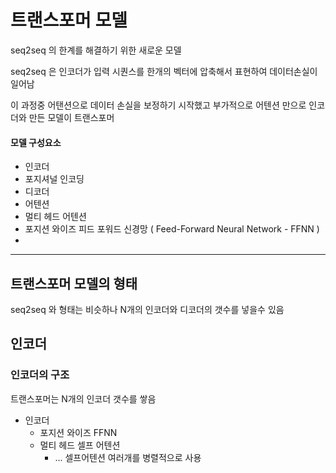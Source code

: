 # 트랜스포머 모델

seq2seq 의 한계를 해결하기 위한 새로운 모델

seq2seq 은 인코더가 입력 시퀀스를 한개의 벡터에 압축해서 표현하여 데이터손실이 일어남

이 과정중 어탠션으로 데이터 손실을 보정하기 시작했고 부가적으로 어텐션 만으로 인코더와 만든 모델이 트랜스포머

#### 모델 구성요소

* 인코더
* 포지셔널 인코딩
* 디코더
* 어텐션
* 멀티 헤드 어텐션
* 포지션 와이즈 피드 포워드 신경망 ( Feed-Forward Neural Network - FFNN )
* 

---

## 트랜스포머 모델의 형태

seq2seq 와 형태는 비슷하나 N개의 인코더와 디코더의 갯수를 넣을수 있음

## 인코더

### 인코더의 구조

트랜스포머는 N개의 인코더 갯수를 쌓음

* 인코더 
  * 포지션 와이즈 FFNN 
  * 멀티 헤드 셀프 어텐션
    * ... 셀프어텐션 여러개를 병렬적으로 사용
